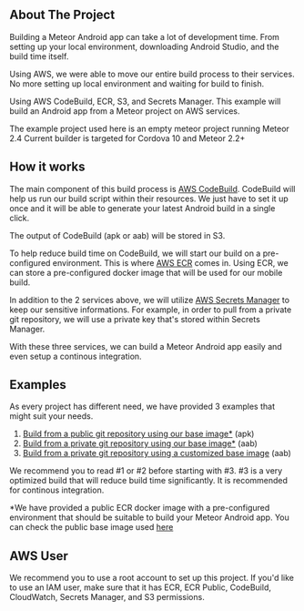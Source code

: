 ## About The Project

Building a Meteor Android app can take a lot of development time.
From setting up your local environment, downloading Android Studio, and the build time itself.

Using AWS, we were able to move our entire build process to their services.
No more setting up local environment and waiting for build to finish.

Using AWS CodeBuild, ECR, S3, and Secrets Manager.
This example will build an Android app from a Meteor project on AWS services.

The example project used here is an empty meteor project running Meteor 2.4
Current builder is targeted for Cordova 10 and Meteor 2.2+

## How it works

The main component of this build process is [AWS CodeBuild](https://aws.amazon.com/codebuild/).
CodeBuild will help us run our build script within their resources.
We just have to set it up once and it will be able to generate your latest Android build in a single click.

The output of CodeBuild (apk or aab) will be stored in S3.

To help reduce build time on CodeBuild, we will start our build on a pre-configured environment.
This is where [AWS ECR](https://aws.amazon.com/ecr/) comes in.
Using ECR, we can store a pre-configured docker image that will be used for our mobile build.

In addition to the 2 services above, we will utilize [AWS Secrets Manager](https://aws.amazon.com/secrets-manager/) to keep our sensitive informations.
For example, in order to pull from a private git repository, we will use a private key that's stored within Secrets Manager.

With these three services, we can build a Meteor Android app easily and even setup a continous integration.

## Examples

As every project has different need, we have provided 3 examples that might suit your needs.
1. [Build from a public git repository using our base image*](https://github.com/Share911/meteor-cordova-android-aws-examples/tree/main/examples/public-mobile-builder) (apk)
2. [Build from a private git repository using our base image*](https://github.com/Share911/meteor-cordova-android-aws-examples/tree/main/examples/private-mobile-builder) (aab)
3. [Build from a private git repository using a customized base image](https://github.com/Share911/meteor-cordova-android-aws-examples/tree/main/examples/optimized-build) (aab)

We recommend you to read #1 or #2 before starting with #3.
#3 is a very optimized build that will reduce build time significantly. It is recommended for continous integration.

*We have provided a public ECR docker image with a pre-configured environment that should be suitable to build your Meteor Android app.
You can check the public base image used [here](https://github.com/Share911/meteor-cordova-android-public-image)

## AWS User
We recommend you to use a root account to set up this project.
If you'd like to use an IAM user, make sure that it has ECR, ECR Public, CodeBuild, CloudWatch, Secrets Manager, and S3 permissions.
